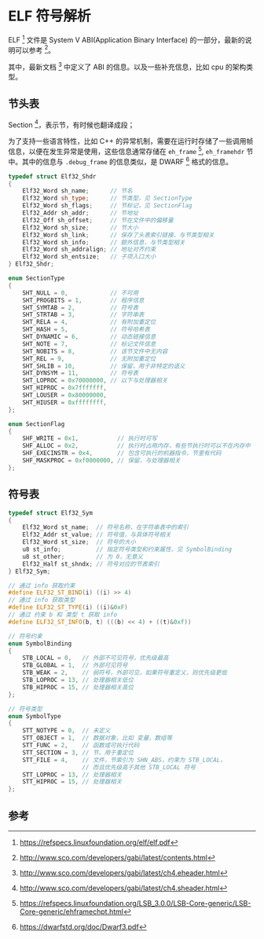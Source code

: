 # ELF 符号解析

ELF [^elf] 文件是 System V ABI(Application Binary Interface) 的一部分，最新的说明可以参考 [^specs]。

其中，最新文档 [^abi] 中定义了 ABI 的信息。以及一些补充信息，比如 cpu 的架构类型。

## 节头表

Section [^section]，表示节，有时候也翻译成段；

为了支持一些语言特性，比如 C++ 的异常机制，需要在运行时存储了一些调用帧信息，以便在发生异常是使用，这些信息通常存储在 `eh_frame` [^eh_frame], `eh_framehdr` 节中。其中的信息与 `.debug_frame` 的信息类似，是 DWARF [^dwarf3] 格式的信息。

```c++
typedef struct Elf32_Shdr
{
    Elf32_Word sh_name;      // 节名
    Elf32_Word sh_type;      // 节类型，见 SectionType
    Elf32_Word sh_flags;     // 节标记，见 SectionFlag
    Elf32_Addr sh_addr;      // 节地址
    Elf32_Off sh_offset;     // 节在文件中的偏移量
    Elf32_Word sh_size;      // 节大小
    Elf32_Word sh_link;      // 保存了头表索引链接，与节类型相关
    Elf32_Word sh_info;      // 额外信息，与节类型相关
    Elf32_Word sh_addralign; // 地址对齐约束
    Elf32_Word sh_entsize;   // 子项入口大小
} Elf32_Shdr;

enum SectionType
{
    SHT_NULL = 0,            // 不可用
    SHT_PROGBITS = 1,        // 程序信息
    SHT_SYMTAB = 2,          // 符号表
    SHT_STRTAB = 3,          // 字符串表
    SHT_RELA = 4,            // 有附加重定位
    SHT_HASH = 5,            // 符号哈希表
    SHT_DYNAMIC = 6,         // 动态链接信息
    SHT_NOTE = 7,            // 标记文件信息
    SHT_NOBITS = 8,          // 该节文件中无内容
    SHT_REL = 9,             // 无附加重定位
    SHT_SHLIB = 10,          // 保留，用于非特定的语义
    SHT_DYNSYM = 11,         // 符号表
    SHT_LOPROC = 0x70000000, // 以下与处理器相关
    SHT_HIPROC = 0x7fffffff,
    SHT_LOUSER = 0x80000000,
    SHT_HIUSER = 0xffffffff,
};

enum SectionFlag
{
    SHF_WRITE = 0x1,           // 执行时可写
    SHF_ALLOC = 0x2,           // 执行时占用内存，有些节执行时可以不在内存中
    SHF_EXECINSTR = 0x4,       // 包含可执行的机器指令，节里有代码
    SHF_MASKPROC = 0xf0000000, // 保留，与处理器相关
};
```

## 符号表

```c++
typedef struct Elf32_Sym
{
    Elf32_Word st_name;  // 符号名称，在字符串表中的索引
    Elf32_Addr st_value; // 符号值，与具体符号相关
    Elf32_Word st_size;  // 符号的大小
    u8 st_info;          // 指定符号类型和约束属性，见 SymbolBinding
    u8 st_other;         // 为 0，无意义
    Elf32_Half st_shndx; // 符号对应的节表索引
} Elf32_Sym;

// 通过 info 获取约束
#define ELF32_ST_BIND(i) ((i) >> 4)
// 通过 info 获取类型
#define ELF32_ST_TYPE(i) ((i)&0xF)
// 通过 约束 b 和 类型 t 获取 info
#define ELF32_ST_INFO(b, t) (((b) << 4) + ((t)&0xf))

// 符号约束
enum SymbolBinding
{
    STB_LOCAL = 0,   // 外部不可见符号，优先级最高
    STB_GLOBAL = 1,  // 外部可见符号
    STB_WEAK = 2,    // 弱符号，外部可见，如果符号重定义，则优先级更低
    STB_LOPROC = 13, // 处理器相关低位
    STB_HIPROC = 15, // 处理器相关高位
};

// 符号类型
enum SymbolType
{
    STT_NOTYPE = 0,  // 未定义
    STT_OBJECT = 1,  // 数据对象，比如 变量，数组等
    STT_FUNC = 2,    // 函数或可执行代码
    STT_SECTION = 3, // 节，用于重定位
    STT_FILE = 4,    // 文件，节索引为 SHN_ABS，约束为 STB_LOCAL，
                     // 而且优先级高于其他 STB_LOCAL 符号
    STT_LOPROC = 13, // 处理器相关
    STT_HIPROC = 15, // 处理器相关
};
```

## 参考

[^elf]: <https://refspecs.linuxfoundation.org/elf/elf.pdf>
[^specs]: <http://www.sco.com/developers/gabi/latest/contents.html>
[^abi]: <http://www.sco.com/developers/gabi/latest/ch4.eheader.html>
[^section]: <http://www.sco.com/developers/gabi/latest/ch4.sheader.html>
[^eh_frame]: <https://refspecs.linuxfoundation.org/LSB_3.0.0/LSB-Core-generic/LSB-Core-generic/ehframechpt.html>
[^dwarf3]: <https://dwarfstd.org/doc/Dwarf3.pdf>
